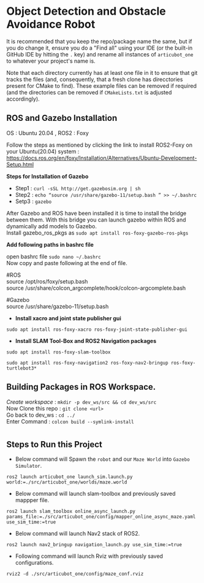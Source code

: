 # Object Detection and Obstacle Avoidance Robot

It is recommended that you keep the repo/package name the same, but if you do change it, ensure you do a "Find all" using your IDE (or the built-in GitHub IDE by hitting the `.` key) and rename all instances of `articubot_one` to whatever your project's name is.

Note that each directory currently has at least one file in it to ensure that git tracks the files (and, consequently, that a fresh clone has direcctories present for CMake to find). These example files can be removed if required (and the directories can be removed if `CMakeLists.txt` is adjusted accordingly).

## ROS and Gazebo Installation 

OS   :   Ubuntu 20.04 , ROS2 : Foxy  

Follow the steps as mentioned by clicking the link to install ROS2-Foxy on your Ubuntu(20.04) system : 
    https://docs.ros.org/en/foxy/Installation/Alternatives/Ubuntu-Development-Setup.html

**Steps for Installation of Gazebo**

* Step1 : `curl -sSL http://get.gazebosim.org | sh`    
* Step2 : `echo “source /usr/share/gazebo-11/setup.bash ” >> ~/.bashrc`    
* Setp3 : `gazebo`     

After Gazebo and ROS have been installed it is time to install the bridge between them. With this bridge you can launch gazebo within ROS and dynamically add models to Gazebo.      
Install gazebo_ros_pkgs as  `sudo apt install ros-foxy-gazebo-ros-pkgs`

**Add following paths in bashrc file**

open bashrc file `sudo nano ~/.bashrc`   
Now copy and paste following at the end of file. 

#ROS     
source /opt/ros/foxy/setup.bash    
source /usr/share/colcon_argcomplete/hook/colcon-argcomplete.bash

#Gazebo    
source /usr/share/gazebo-11/setup.bash

* **Install xacro and joint state publisher gui** 
```   
sudo apt install ros-foxy-xacro ros-foxy-joint-state-publisher-gui 
```  

* **Install SLAM Tool-Box and ROS2 Navigation packages**    
``` 
sudo apt install ros-foxy-slam-toolbox
```

```
sudo apt install ros-foxy-navigation2 ros-foxy-nav2-bringup ros-foxy-turtlebot3*        
```
## Building Packages in ROS Workspace. 

*Create workspace*  :   `mkdir -p dev_ws/src && cd dev_ws/src `    
Now Clone this repo :   `git clone <url> `  
Go back to dev_ws   :   `cd ../`    
Enter Command       :   `colcon build --symlink-install `

#
## Steps to Run this Project

* Below command will Spawn the `robot` and our `Maze World` into `Gazebo Simulator`. 

``` 
ros2 launch articubot_one launch_sim.launch.py world:=./src/articubot_one/worlds/maze.world 
```

* Below command will launch slam-toolbox and previously saved mappper file. 

```
ros2 launch slam_toolbox online_async_launch.py params_file:=./src/articubot_one/config/mapper_online_async_maze.yaml use_sim_time:=true
```

* Below command will launch Nav2 stack of ROS2.  

```
ros2 launch nav2_bringup navigation_launch.py use_sim_time:=true
```

* Following command will launch Rviz with previously saved configurations.

```
rviz2 -d ./src/articubot_one/config/maze_conf.rviz
```




